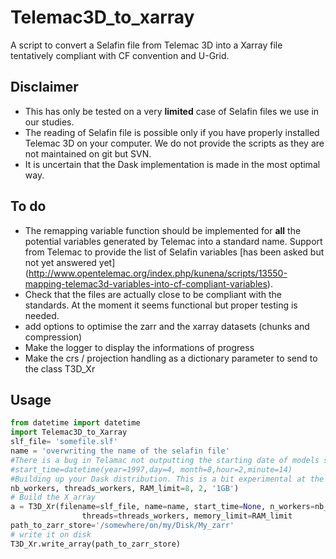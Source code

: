 # Telemac3D_to_xarray
A script to convert a Selafin file from Telemac 3D into a Xarray file tentatively compliant with CF convention and U-Grid.
## Disclaimer
* This has only be tested on a very **limited** case of Selafin files we use in our studies.
* The reading of Selafin file is possible only if you have properly installed Telemac 3D on your computer.
We do not provide the scripts as they are not maintained on git but SVN.
* It is uncertain that the Dask implementation is made in the most optimal way.

## To do
* The remapping variable function should be implemented for **all** the potential variables generated by Telemac into a standard name.
Support from Telemac to provide the list of Selafin variables [has been asked but not yet answered yet]
(http://www.opentelemac.org/index.php/kunena/scripts/13550-mapping-telemac3d-variables-into-cf-compliant-variables).
* Check that the files are actually close to be compliant with the standards. At the moment it seems functional but proper testing is needed.
* add options to optimise the zarr and the xarray datasets (chunks and compression)
* Make the logger to display the informations of progress
* Make the crs / projection handling as a dictionary parameter to send to the class T3D_Xr
## Usage

``` python
from datetime import datetime
import Telemac3D_to_Xarray
slf_file= 'somefile.slf'
name = 'overwriting the name of the selafin file'
#There is a bug in Telamac not outputting the starting date of models sometimes
#start_time=datetime(year=1997,day=4, month=8,hour=2,minute=14)
#Building up your Dask distribution. This is a bit experimental at the moment.
nb_workers, threads_workers, RAM_limit=8, 2, '1GB')
# Build the X_array
a = T3D_Xr(filename=slf_file, name=name, start_time=None, n_workers=nb_workers,
                threads=threads_workers, memory_limit=RAM_limit
path_to_zarr_store='/somewhere/on/my/Disk/My_zarr'
# write it on disk
T3D_Xr.write_array(path_to_zarr_store)
```

